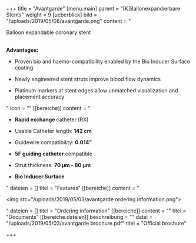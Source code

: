 +++
title = "Avantgarde"
[menu.main]
parent = "[K]Ballonexpandierbare Stents"
weight = 9
[ueberblick]
bild = "/uploads/2019/05/08/avantgarde.png"
content = "<p>Balloon expandable coronary stent</p><p></p><p><br><strong>Advantages:</strong></p><ul><li><p>Proven bio and haemo-compatibility enabled by the Bio Inducer Surface coating</p></li><li><p>Newly engineered stent struts improve blood flow dynamics</p></li><li><p>Platinum markers at stent edges allow unmatched visualization and placement accuracy</p></li></ul>"
icon = ""
[[bereiche]]
content = "<ul><li><p><strong>Rapid exchange </strong>catheter (RX)</p></li><li><p>Usable Catheter length: <strong>142 cm</strong></p></li><li><p>Guidewire compatibility: <strong>0.014”</strong></p></li><li><p><strong>5F guiding catheter</strong> compatible</p></li><li><p>Strut thickness: <strong>70 μm - 80 μm</strong></p></li><li><p><strong>Bio Inducer Surface</strong></p></li></ul>"
dateien = []
titel = "Features"
[[bereiche]]
content = "<p><img src=\"/uploads/2019/05/03/avantgarde ordering information.png\"></p>"
dateien = []
titel = "Ordering information"
[[bereiche]]
content = ""
titel = "Documents"
[[bereiche.dateien]]
beschreibung = ""
datei = "/uploads/2019/05/03/avantgarde brochure.pdf"
titel = "Official brochure"

+++
